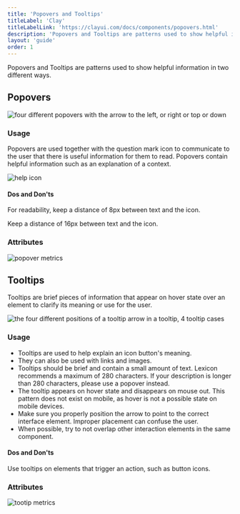 ```yaml
---
title: 'Popovers and Tooltips'
titleLabel: 'Clay'
titleLabelLink: 'https://clayui.com/docs/components/popovers.html'
description: 'Popovers and Tooltips are patterns used to show helpful information in two different ways.'
layout: 'guide'
order: 1
---
```


Popovers and Tooltips are patterns used to show helpful information in two different ways.

## Popovers

![four different popovers with the arrow to the left, or right or top or down](/images/lexicon/Popover.jpg)

### Usage

Popovers are used together with the question mark icon to communicate to the user that there is useful information for them to read. Popovers contain helpful information such as an explanation of a context.

![help icon](/images/lexicon/PopoverFromIcon.jpg)

#### Dos and Don'ts

For readability, keep a distance of 8px between text and the icon.

<!--
<div class="row">
	<div class="dodont col-lg">
        <img class="do" src="/images/lexicon/PopoverTitleIconDo.jpg" alt="keep 8 pixels between title and help icon">
        <p class="do">Do</p>
	</div>
	<div class="dodont col-lg">
		<img class="dont" src="/images/lexicon/PopoverTitleIconDont.jpg" alt="do not place it nearer than 8 pixels">
		<p class="dont">Don't</p>
	</div>
</div> -->

Keep a distance of 16px between text and the icon.

<!--
<div class="row">
    <div class="dodont col-lg">
        <img class="do" src="/images/lexicon/PopoverSectionIconDo.jpg" alt="keep 16 pixels between a section title and help icon">
        <p class="do">Do</p>
    </div>
    <div class="dodont col-lg">
        <img class="dont" src="/images/lexicon/PopoverSectionIconDont.jpg" alt="do not place it nearer than 16 pixels">
        <p class="dont">Don't</p>
    </div>
</div> -->

### Attributes

![popover metrics](/images/lexicon/PopoverMetrics.jpg)

## Tooltips

Tooltips are brief pieces of information that appear on hover state over an element to clarify its meaning or use for the user.

![the four different positions of a tooltip arrow in a tooltip, 4 tooltip cases](/images/lexicon/Tooltip.jpg)

### Usage

-   Tooltips are used to help explain an icon button's meaning.
-   They can also be used with links and images.
-   Tooltips should be brief and contain a small amount of text. Lexicon recommends a maximum of 280 characters. If your description is longer than 280 characters, please use a popover instead.
-   The tooltip appears on hover state and disappears on mouse out. This pattern does not exist on mobile, as hover is not a possible state on mobile devices.
-   Make sure you properly position the arrow to point to the correct interface element. Improper placement can confuse the user.
-   When possible, try to not overlap other interaction elements in the same component.

#### Dos and Don'ts

Use tooltips on elements that trigger an action, such as button icons.

<!--
<div class="row">
	<div class="dodont col-lg">
        <img class="do" src="/images/lexicon/TooltipDo.jpg" alt="tooltip on button icon hover action">
        <p class="do">Do</p>
	</div>
	<div class="dodont col-lg">
		<img class="dont" src="/images/lexicon/TooltipDont.jpg" alt="tooltip on plain text hover action">
		<p class="dont">Don't</p>
	</div>
</div> -->

### Attributes

![tootip metrics](/images/lexicon/TooltipMetrics.jpg)

